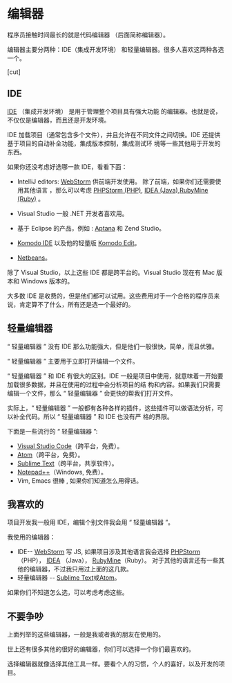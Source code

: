 # 编辑器

程序员接触时间最长的就是代码编辑器 （后面简称编辑器）。

编辑器主要分两种：IDE（集成开发环境） 和轻量编辑器。很多人喜欢这两种各选一个。

[cut]

## IDE

[IDE](https://en.wikipedia.org/wiki/Integrated_development_environment) （集成开发环境） 是用于管理整个项目具有强大功能
的编辑器。也就是说，不仅仅是编辑器，而且还是开发环境。

IDE 加载项目（通常包含多个文件），并且允许在不同文件之间切换。IDE 还提供基于项目的自动补全功能，集成版本控制，集成测试环
境等一些其他用于开发的东西。

如果你还没考虑好选哪一款 IDE，看看下面：

* IntelliJ editors: [WebStorm](http://www.jetbrains.com/webstorm/) 供前端开发使用。 除了前端，如果你们还需要使用其他语言
  ，那么可以考虑 [PHPStorm (PHP)](http://www.jetbrains.com/phpstorm/),
  [IDEA (Java)](http://www.jetbrains.com/idea/),[RubyMine (Ruby)](http://www.jetbrains.com/ruby/) 。

* Visual Studio 一般 .NET 开发者喜欢用。
* 基于 Eclipse 的产品，例如 : [Aptana](http://www.aptana.com/) 和 Zend Studio。
* [Komodo IDE](http://www.activestate.com/komodo-ide) 以及他的轻量版
  [Komodo Edit](http://www.activestate.com/komodo-edit)。
* [Netbeans](http://netbeans.org/)。

除了 Visual Studio，以上这些 IDE 都是跨平台的。Visual Studio 现在有 Mac 版本和 Windows 版本的。

大多数 IDE 是收费的，但是他们都可以试用。这些费用对于一个合格的程序员来说，肯定算不了什么，所有还是选一个最好的。

## 轻量编辑器

“ 轻量编辑器 ” 没有 IDE 那么功能强大，但是他们一般很快，简单，而且优雅。

“ 轻量编辑器 ” 主要用于立即打开编辑一个文件。

“ 轻量编辑器 ” 和 IDE 有很大的区别。IDE 一般是项目中使用，就意味着一开始要加载很多数据，并且在使用的过程中会分析项目的结
构和内容。如果我们只需要编辑一个文件，那么 “ 轻量编辑器 ” 会更快的帮我们打开文件。

实际上，“ 轻量编辑器 ” 一般都有各种各样的插件，这些插件可以做语法分析，可以补全代码。所以 “ 轻量编辑器 ” 和 IDE 也没有严
格的界限。

下面是一些流行的 “ 轻量编辑器 ”:

* [Visual Studio Code](https://code.visualstudio.com/)（跨平台，免费）。
* [Atom](https://atom.io/)（跨平台，免费）。
* [Sublime Text](http://www.sublimetext.com)（跨平台，共享软件）。
* [Notepad++](https://notepad-plus-plus.org/)（Windows, 免费）。
* Vim, Emacs 很棒 , 如果你们知道怎么用得话。

## 我喜欢的

项目开发我一般用 IDE，编辑个别文件我会用 “ 轻量编辑器 ”。

我使用的编辑器：

* IDE-- [WebStorm](http://www.jetbrains.com/webstorm/) 写 JS, 如果项目涉及其他语言我会选择
  [PHPStorm](http://www.jetbrains.com/phpstorm/) （PHP）， [IDEA](http://www.jetbrains.com/idea/) （Java），
  [RubyMine](http://www.jetbrains.com/ruby/)（Ruby）。 对于其他的语言还有一些其他的编辑器，不过我只用过上面的这几款。
* 轻量编辑器 -- [Sublime Text](http://www.sublimetext.com)或[Atom](https://atom.io/)。

如果你们不知道怎么选，可以考虑考虑这些。

## 不要争吵

上面列举的这些编辑器，一般是我或者我的朋友在使用的。

世上还有很多其他的很好的编辑器，你们可以选择一个你们最喜欢的。

选择编辑器就像选择其他工具一样。要看个人的习惯，个人的喜好，以及开发的项目。

